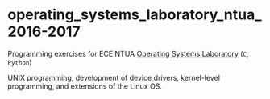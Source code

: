 # operating_systems_laboratory_ntua_2016-2017

Programming exercises for ECE NTUA [Operating Systems Laboratory](https://www.ece.ntua.gr/en/undergraduate/courses/3237) (`C`, `Python`)

UNIX programming, development of device drivers, kernel-level programming, and extensions of the Linux OS.